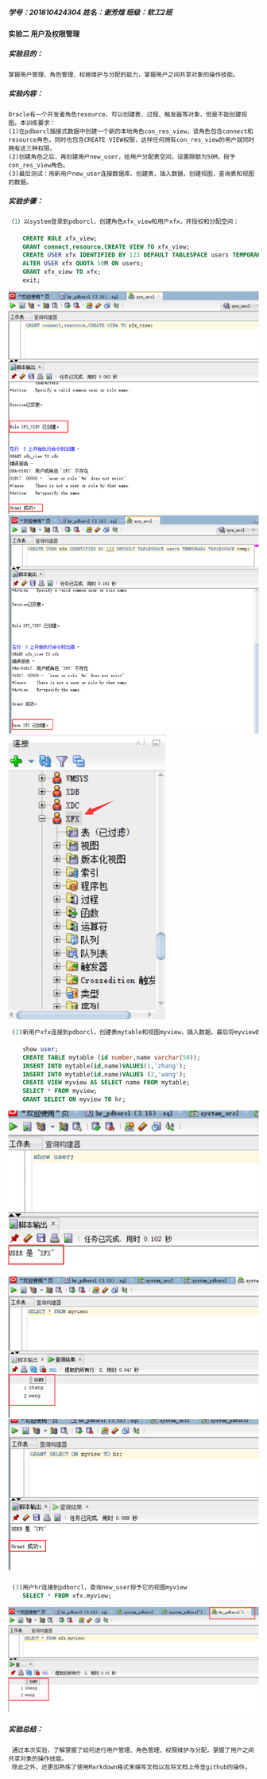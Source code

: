 ##### 学号：201810424304   姓名：谢芳煊  班级：软工2班
#### 实验二   用户及权限管理
##### 实验目的：
    掌握用户管理、角色管理、权根维护与分配的能力，掌握用户之间共享对象的操作技能。
##### 实验内容：
    Oracle有一个开发者角色resource，可以创建表、过程、触发器等对象，但是不能创建视图。本训练要求：
    (1)在pdborcl插接式数据中创建一个新的本地角色con_res_view，该角色包含connect和resource角色，同时也包含CREATE VIEW权限，这样任何拥有con_res_view的用户就同时拥有这三种权限。
    (2)创建角色之后，再创建用户new_user，给用户分配表空间，设置限额为50M，授予con_res_view角色。
    (3)最后测试：用新用户new_user连接数据库、创建表，插入数据，创建视图，查询表和视图的数据。
##### 实验步骤：
``` sql
（1）以system登录到pdborcl，创建角色xfx_view和用户xfx，并授权和分配空间：

    CREATE ROLE xfx_view;
    GRANT connect,resource,CREATE VIEW TO xfx_view;
    CREATE USER xfx IDENTIFIED BY 123 DEFAULT TABLESPACE users TEMPORARY TABLESPACE temp;
    ALTER USER xfx QUOTA 50M ON users;
    GRANT xfx_view TO xfx;
    exit;
```
![](test2_1.png)
![](test2_2.png)
![](test2_3.png)
``` sql
 (2)新用户xfx连接到pdborcl，创建表mytable和视图myview，插入数据，最后将myview的SELECT对象权限授予hr用户。

    show user;
    CREATE TABLE mytable (id number,name varchar(50));
    INSERT INTO mytable(id,name)VALUES(1,'zhang');
    INSERT INTO mytable(id,name)VALUES (2,'wang');
    CREATE VIEW myview AS SELECT name FROM mytable;
    SELECT * FROM myview;
    GRANT SELECT ON myview TO hr;

```
![](test2_4.png)
![](test2_5.png)
![](test2_6.png)
#####
``` sql
 (3)用户hr连接到pdborcl，查询new_user授予它的视图myview
    SELECT * FROM xfx.myview;
```

![](test2_7.png)
##### 实验总结：
     通过本次实验，了解掌握了如何进行用户管理、角色管理、权限维护与分配，掌握了用户之间共享对象的操作技能。
     除此之外，还更加熟练了使用Markdown格式来编写文档以及将文档上传至github的操作。
  
   



